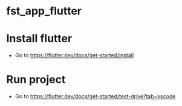 # fst_app_flutter

# Install flutter 
- Go to https://flutter.dev/docs/get-started/install

# Run project
- Go to https://flutter.dev/docs/get-started/test-drive?tab=vscode
